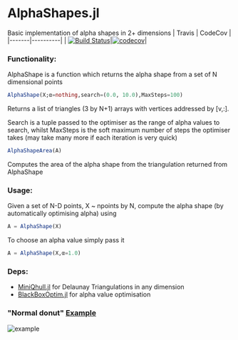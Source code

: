 # AlphaShapes.jl
Basic implementation of alpha shapes in 2+ dimensions
| Travis | CodeCov |
|-------|----------|
| [![Build Status](https://travis-ci.com/harveydevereux/AlphaShapes.jl.svg?branch=master)](https://travis-ci.com/harveydevereux/AlphaShapes.jl)|[![codecov](https://codecov.io/gh/harveydevereux/AlphaShapes.jl/branch/master/graph/badge.svg)](https://codecov.io/gh/harveydevereux/AlphaShapes.jl)|

### Functionality:

AlphaShape is a function which returns the alpha shape from a set of N dimensional points

```julia
AlphaShape(X;α=nothing,search=(0.0, 10.0),MaxSteps=100)
```
Returns a list of triangles (3 by N+1) arrays with vertices addressed by [v,:].

Search is a tuple passed to the optimiser as the range of alpha values to search, whilst MaxSteps is the soft maximum
number of steps the optimiser takes (may take many more if each iteration is very quick)

```julia
AlphaShapeArea(A)
```

Computes the area of the alpha shape from the triangulation returned from AlphaShape
### Usage:

Given a set of N-D points, X ~ npoints by N, compute the alpha shape (by automatically optimising alpha) using 
```Julia
A = AlphaShape(X)
```
To choose an alpha value simply pass it 
```Julia
A = AlphaShape(X,α=1.0)
```

### Deps: 
- [MiniQhull.jl](https://github.com/gridap/MiniQhull.jl) for Delaunay Triangulations in any dimension
- [BlackBoxOptim.jl](https://github.com/robertfeldt/BlackBoxOptim.jl) for alpha value optimisation

### "Normal donut" [Example](https://github.com/harveydevereux/AlphaShapes.jl/blob/master/examples/examples.jl) 


![example](https://github.com/harveydevereux/AlphaShapes.jl/blob/master/examples/Example.png)


